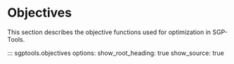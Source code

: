 # Objectives

This section describes the objective functions used for optimization in SGP-Tools.

::: sgptools.objectives
    options:
      show_root_heading: true
      show_source: true